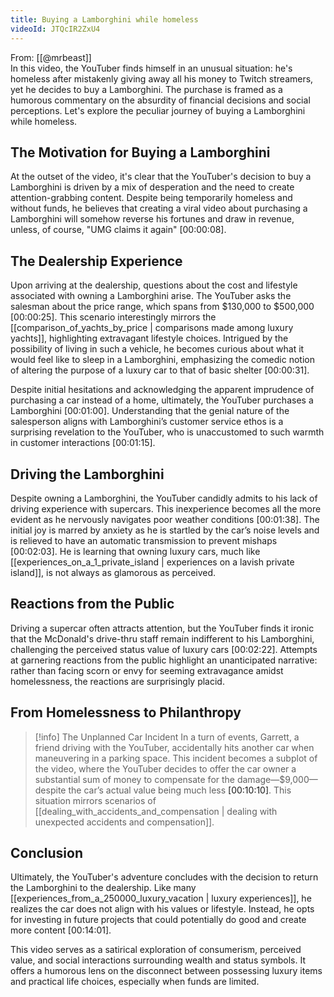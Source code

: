 ```yaml
---
title: Buying a Lamborghini while homeless
videoId: JTQcIR2ZxU4
---
```


From: [[@mrbeast]] <br/> 
In this video, the YouTuber finds himself in an unusual situation: he's homeless after mistakenly giving away all his money to Twitch streamers, yet he decides to buy a Lamborghini. The purchase is framed as a humorous commentary on the absurdity of financial decisions and social perceptions. Let's explore the peculiar journey of buying a Lamborghini while homeless.

## The Motivation for Buying a Lamborghini

At the outset of the video, it's clear that the YouTuber's decision to buy a Lamborghini is driven by a mix of desperation and the need to create attention-grabbing content. Despite being temporarily homeless and without funds, he believes that creating a viral video about purchasing a Lamborghini will somehow reverse his fortunes and draw in revenue, unless, of course, "UMG claims it again" <a class="yt-timestamp" data-t="00:00:08">[00:00:08]</a>.

## The Dealership Experience

Upon arriving at the dealership, questions about the cost and lifestyle associated with owning a Lamborghini arise. The YouTuber asks the salesman about the price range, which spans from $130,000 to $500,000 <a class="yt-timestamp" data-t="00:00:25">[00:00:25]</a>. This scenario interestingly mirrors the [[comparison_of_yachts_by_price | comparisons made among luxury yachts]], highlighting extravagant lifestyle choices. Intrigued by the possibility of living in such a vehicle, he becomes curious about what it would feel like to sleep in a Lamborghini, emphasizing the comedic notion of altering the purpose of a luxury car to that of basic shelter <a class="yt-timestamp" data-t="00:00:31">[00:00:31]</a>. 

Despite initial hesitations and acknowledging the apparent imprudence of purchasing a car instead of a home, ultimately, the YouTuber purchases a Lamborghini <a class="yt-timestamp" data-t="00:01:00">[00:01:00]</a>. Understanding that the genial nature of the salesperson aligns with Lamborghini’s customer service ethos is a surprising revelation to the YouTuber, who is unaccustomed to such warmth in customer interactions <a class="yt-timestamp" data-t="00:01:15">[00:01:15]</a>.

## Driving the Lamborghini

Despite owning a Lamborghini, the YouTuber candidly admits to his lack of driving experience with supercars. This inexperience becomes all the more evident as he nervously navigates poor weather conditions <a class="yt-timestamp" data-t="00:01:38">[00:01:38]</a>. The initial joy is marred by anxiety as he is startled by the car’s noise levels and is relieved to have an automatic transmission to prevent mishaps <a class="yt-timestamp" data-t="00:02:03">[00:02:03]</a>. He is learning that owning luxury cars, much like [[experiences_on_a_1_private_island | experiences on a lavish private island]], is not always as glamorous as perceived.

## Reactions from the Public

Driving a supercar often attracts attention, but the YouTuber finds it ironic that the McDonald's drive-thru staff remain indifferent to his Lamborghini, challenging the perceived status value of luxury cars <a class="yt-timestamp" data-t="00:02:22">[00:02:22]</a>. Attempts at garnering reactions from the public highlight an unanticipated narrative: rather than facing scorn or envy for seeming extravagance amidst homelessness, the reactions are surprisingly placid.

## From Homelessness to Philanthropy

> [!info] The Unplanned Car Incident
> In a turn of events, Garrett, a friend driving with the YouTuber, accidentally hits another car when maneuvering in a parking space. This incident becomes a subplot of the video, where the YouTuber decides to offer the car owner a substantial sum of money to compensate for the damage—$9,000—despite the car’s actual value being much less <a class="yt-timestamp" data-t="00:10:10">[00:10:10]</a>. This situation mirrors scenarios of [[dealing_with_accidents_and_compensation | dealing with unexpected accidents and compensation]].

## Conclusion

Ultimately, the YouTuber's adventure concludes with the decision to return the Lamborghini to the dealership. Like many [[experiences_from_a_250000_luxury_vacation | luxury experiences]], he realizes the car does not align with his values or lifestyle. Instead, he opts for investing in future projects that could potentially do good and create more content <a class="yt-timestamp" data-t="00:14:01">[00:14:01]</a>.

This video serves as a satirical exploration of consumerism, perceived value, and social interactions surrounding wealth and status symbols. It offers a humorous lens on the disconnect between possessing luxury items and practical life choices, especially when funds are limited.